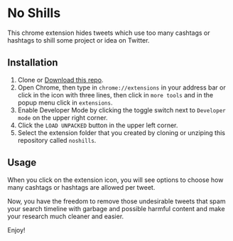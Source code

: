 # No Shills

This chrome extension hides tweets which use too many cashtags or hashtags to shill some project or idea on Twitter.

## Installation

1. Clone or [Download this repo](https://github.com/thiggy01/noshills/archive/refs/heads/main.zip).
2. Open Chrome, then type in `chrome://extensions` in your address bar or click in the icon with three lines, then click in `more tools` and in the popup menu click in `extensions`.
3. Enable Developer Mode by clicking the toggle switch next to `Developer mode` on the upper right corner.
4. Click the `LOAD UNPACKED` button in the upper left corner.
5. Select the extension folder that you created by cloning or unziping this repository called `noshills`.

## Usage

When you click on the extension icon, you will see options to choose how many cashtags or hashtags are allowed per tweet.

Now, you have the freedom to remove those undesirable tweets that spam your search timeline with garbage and possible harmful content and make your research much cleaner and easier.

Enjoy!
